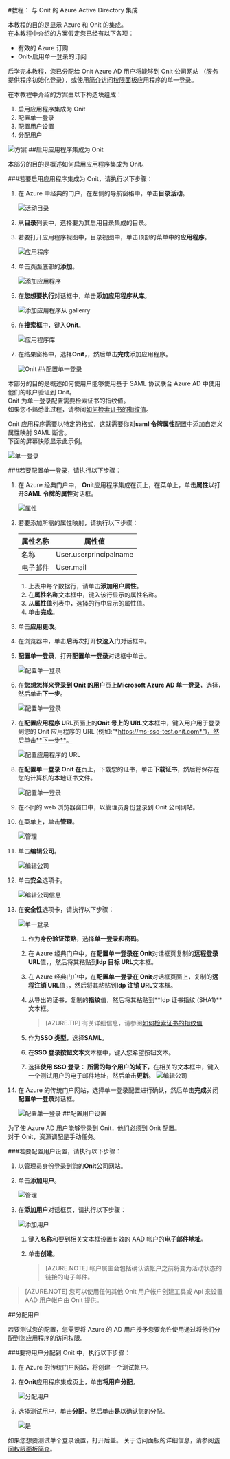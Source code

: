 <properties 
    pageTitle="教程︰ Azure Active Directory 集成与 Onit |Microsoft Azure" 
    description="了解如何使用 Onit Azure Active Directory 以启用单一登录、 自动化资源调配，以及更多 ！" 
    services="active-directory" 
    authors="jeevansd"  
    documentationCenter="na" 
    manager="femila"/>
<tags 
    ms.service="active-directory" 
    ms.devlang="na" 
    ms.topic="article" 
    ms.tgt_pltfrm="na" 
    ms.workload="identity" 
    ms.date="09/29/2016" 
    ms.author="jeedes" />

#<a name="tutorial-azure-active-directory-integration-with-onit"></a>教程︰ 与 Onit 的 Azure Active Directory 集成
  
本教程的目的是显示 Azure 和 Onit 的集成。  
在本教程中介绍的方案假定您已经有以下各项︰

-   有效的 Azure 订购
-   Onit-启用单一登录的订阅
  
后学完本教程，您已分配给 Onit Azure AD 用户将能够到 Onit 公司网站 （服务提供程序初始化登录），或使用[简介访问权限面板](active-directory-saas-access-panel-introduction.md)应用程序的单一登录。
  
在本教程中介绍的方案由以下构造块组成︰

1.  启用应用程序集成为 Onit
2.  配置单一登录
3.  配置用户设置
4.  分配用户

![方案](./media/active-directory-saas-onit-tutorial/IC791166.png "方案")
##<a name="enabling-the-application-integration-for-onit"></a>启用应用程序集成为 Onit
  
本部分的目的是概述如何启用应用程序集成为 Onit。

###<a name="to-enable-the-application-integration-for-onit-perform-the-following-steps"></a>若要启用应用程序集成为 Onit，请执行以下步骤︰

1.  在 Azure 中经典的门户，在左侧的导航窗格中，单击**目录活动**。

    ![活动目录](./media/active-directory-saas-onit-tutorial/IC700993.png "活动目录")

2.  从**目录**列表中，选择要为其启用目录集成的目录。

3.  若要打开应用程序视图中，目录视图中，单击顶部的菜单中的**应用程序**。

    ![应用程序](./media/active-directory-saas-onit-tutorial/IC700994.png "应用程序")

4.  单击页面底部的**添加**。

    ![添加应用程序](./media/active-directory-saas-onit-tutorial/IC749321.png "添加应用程序")

5.  在**您想要执行**对话框中，单击**添加应用程序从库**。

    ![添加应用程序从 gallerry](./media/active-directory-saas-onit-tutorial/IC749322.png "添加应用程序从 gallerry")

6.  在**搜索框**中，键入**Onit**。

    ![应用程序库](./media/active-directory-saas-onit-tutorial/IC791167.png "应用程序库")

7.  在结果窗格中，选择**Onit**，，然后单击**完成**添加应用程序。

    ![Onit](./media/active-directory-saas-onit-tutorial/IC795325.png "Onit")
##<a name="configuring-single-sign-on"></a>配置单一登录
  
本部分的目的是概述如何使用户能够使用基于 SAML 协议联合 Azure AD 中使用他们的帐户验证到 Onit。  
Onit 为单一登录配置需要检索证书的指纹值。  
如果您不熟悉此过程，请参阅[如何检索证书的指纹值](http://youtu.be/YKQF266SAxI)。
  
Onit 应用程序需要以特定的格式，这就需要你对**saml 令牌属性**配置中添加自定义属性映射 SAML 断言。  
下面的屏幕快照显示此示例。

![单一登录](./media/active-directory-saas-onit-tutorial/IC791168.png "单一登录")

###<a name="to-configure-single-sign-on-perform-the-following-steps"></a>若要配置单一登录，请执行以下步骤︰

1.  在 Azure 经典门户中， **Onit**应用程序集成在页上，在菜单上，单击**属性**以打开**SAML 令牌的属性**对话框。

    ![属性](./media/active-directory-saas-onit-tutorial/IC791169.png "属性")

2.  若要添加所需的属性映射，请执行以下步骤︰

    
  	|属性名称|属性值|
  	|---|---|
  	|名称|User.userprincipalname|
  	|电子邮件|User.mail|

    1.  上表中每个数据行，请单击**添加用户属性**。
    2.  在**属性名称**文本框中，键入该行显示的属性名称。
    3.  从**属性值**列表中，选择的行中显示的属性值。
    4.  单击**完成**。

3.  单击**应用更改**。

4.  在浏览器中，单击**后**再次打开**快速入门**对话框中。

5.  **配置单一登录**，打开**配置单一登录**对话框中单击。

    ![配置单一登录](./media/active-directory-saas-onit-tutorial/IC791170.png "配置单一登录")

6.  在**您想怎样来登录到 Onit 的用户**页上**Microsoft Azure AD 单一登录**，选择，然后单击**下一步**。

    ![配置单一登录](./media/active-directory-saas-onit-tutorial/IC791171.png "配置单一登录")

7.  在**配置应用程序 URL**页面上的**Onit 号上的 URL**文本框中，键入用户用于登录到您的 Onit 应用程序的 URL (例如:"*https://ms-sso-test.onit.com*")，然后单击**下一步**。

    ![配置应用程序的 URL](./media/active-directory-saas-onit-tutorial/IC791172.png "配置应用程序的 URL")

8.  在**配置单一登录 Onit 在**页上，下载您的证书，单击**下载证书**，然后将保存在您的计算机的本地证书文件。

    ![配置单一登录](./media/active-directory-saas-onit-tutorial/IC791173.png "配置单一登录")

9.  在不同的 web 浏览器窗口中，以管理员身份登录到 Onit 公司网站。

10. 在菜单上，单击**管理**。

    ![管理](./media/active-directory-saas-onit-tutorial/IC791174.png "管理")

11. 单击**编辑公司**。

    ![编辑公司](./media/active-directory-saas-onit-tutorial/IC791175.png "编辑公司")

12. 单击**安全**选项卡。

    ![编辑公司信息](./media/active-directory-saas-onit-tutorial/IC791176.png "编辑公司信息")

13. 在**安全性**选项卡，请执行以下步骤︰

    ![单一登录](./media/active-directory-saas-onit-tutorial/IC791177.png "单一登录")

    1.  作为**身份验证策略**，选择**单一登录和密码**。
    2.  在 Azure 经典门户中，在**配置单一登录在 Onit**对话框页复制的**远程登录 URL**值，，然后将其粘贴到**Idp 目标 URL**文本框。
    3.  在 Azure 经典门户中，在**配置单一登录在 Onit**对话框页面上，复制的**远程注销 URL**值，，然后将其粘贴到**Idp 注销 URL**文本框。
    4.  从导出的证书，复制的**指纹**值，然后将其粘贴到**Idp 证书指纹 (SHA1)**文本框。  

        >[AZURE.TIP] 有关详细信息，请参阅[如何检索证书的指纹值](http://youtu.be/YKQF266SAxI)

    5.  作为**SSO 类型**，选择**SAML**。
    6.  在**SSO 登录按钮文本**文本框中，键入您希望按钮文本。
    7.  选择**使用 SSO 登录︰ 所需的每个用户的域下**，在相关的文本框中，键入一个测试用户的电子邮件地址，然后单击**更新**。
        ![编辑公司](./media/active-directory-saas-onit-tutorial/IC791178.png "编辑公司")

14. 在 Azure 的传统门户网站，选择单一登录配置进行确认，然后单击**完成**关闭**配置单一登录**对话框。

    ![配置单一登录](./media/active-directory-saas-onit-tutorial/IC791179.png "配置单一登录")
##<a name="configuring-user-provisioning"></a>配置用户设置
  
为了使 Azure AD 用户能够登录到 Onit，他们必须到 Onit 配置。  
对于 Onit，资源调配是手动任务。

###<a name="to-configure-user-provisioning-perform-the-following-steps"></a>若要配置用户设置，请执行以下步骤︰

1.  以管理员身份登录到您的**Onit**公司网站。

2.  单击**添加用户**。

    ![管理](./media/active-directory-saas-onit-tutorial/IC791180.png "管理")

3.  在**添加用户**对话框页，请执行以下步骤︰

    ![添加用户](./media/active-directory-saas-onit-tutorial/IC791181.png "添加用户")

    1.  键入**名称**和要到相关文本框设置有效的 AAD 帐户的**电子邮件地址**。
    2.  单击**创建**。  

        >[AZURE.NOTE] 帐户属主会包括确认该帐户之前将变为活动状态的链接的电子邮件。

>[AZURE.NOTE] 您可以使用任何其他 Onit 用户帐户创建工具或 Api 来设置 AAD 用户帐户由 Onit 提供。

##<a name="assigning-users"></a>分配用户
  
若要测试您的配置，您需要将 Azure 的 AD 用户授予您要允许使用通过将他们分配到您应用程序的访问权限。

###<a name="to-assign-users-to-onit-perform-the-following-steps"></a>要将用户分配到 Onit 中，执行以下步骤︰

1.  在 Azure 的传统门户网站，将创建一个测试帐户。

2.  在**Onit**应用程序集成页上，单击**将用户分配**。

    ![分配用户](./media/active-directory-saas-onit-tutorial/IC791182.png "分配用户")

3.  选择测试用户，单击**分配**，然后单击**是**以确认您的分配。

    ![是](./media/active-directory-saas-onit-tutorial/IC767830.png "是")
  
如果您想要测试单个登录设置，打开后盖。 关于访问面板的详细信息，请参阅[访问权限面板简介](active-directory-saas-access-panel-introduction.md)。